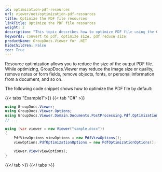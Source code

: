 ```yaml
---
id: optimization-pdf-resources
url: viewer/net/optimization-pdf-resources
title: Optimize the PDF file resources
linkTitle: Optimize the PDF file resources
weight: 2
description: "This topic describes how to optimize PDF file using the GroupDocs.Viewer .NET API (C#) to reduce size."
keywords: convert to pdf, optimize size, pdf reduce size
productName: GroupDocs.Viewer for .NET
hideChildren: False
toc: True
---
```

Resource optimization allows you to reduce the size of the output PDF file. While optimizing, GroupDocs.Viewer may reduce the image size or quality, remove notes or form fields, remove objects, fonts, or personal information from a document, and so on.

The following code snippet shows how to optimize the PDF file by default:

{{< tabs "Example1">}}
{{< tab "C#" >}}
```csharp
using GroupDocs.Viewer;
using GroupDocs.Viewer.Options;
using GroupDocs.Viewer.Domain.Documents.PostProcessing.Pdf.Optimization;
// ...

using (var viewer = new Viewer("sample.docx"))
{
    PdfViewOptions viewOptions = new PdfViewOptions();
    viewOptions.PdfOptimizationOptions = new PdfOptimizationOptions();
     
    viewer.View(viewOptions);
}
```
{{</ tab >}}
{{</ tabs >}}


